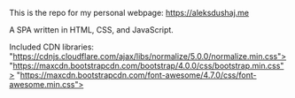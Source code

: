 This is the repo for my personal webpage: https://aleksdushaj.me

A SPA written in HTML, CSS, and JavaScript.

Included CDN libraries: 
"https://cdnjs.cloudflare.com/ajax/libs/normalize/5.0.0/normalize.min.css">
"https://maxcdn.bootstrapcdn.com/bootstrap/4.0.0/css/bootstrap.min.css">
"https://maxcdn.bootstrapcdn.com/font-awesome/4.7.0/css/font-awesome.min.css">

